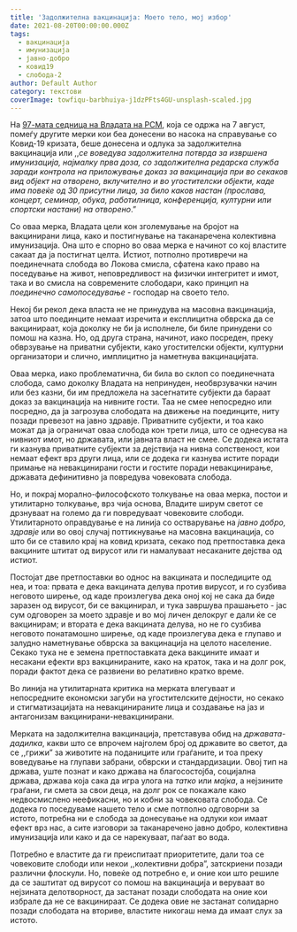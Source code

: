 ```yaml
---
title: 'Задолжителна вакцинација: Моето тело, мој избор'
date: 2021-08-20T00:00:00.000Z
tags:
  - вакцинација
  - имунизација
  - јавно-добро
  - ковид19
  - слобода-2
author: Default Author
category: текстови
coverImage: towfiqu-barbhuiya-j1dzPFts4GU-unsplash-scaled.jpg
---
```


На [97-мата седница на Владата на РСМ](https://vlada.mk/node/26138), која се одржа на 7 август, помеѓу другите мерки кои беа донесени во насока на справување со Ковид-19 кризата, беше донесена и одлука за задолжителна вакцинација или ,,_се воведува задолжителна потврда за извршена имунизација, најмалку прва доза, со задолжителна редарска служба заради контрола на приложување доказ за вакцинација при во секаков вид објект на отворено, вклучително и во угостителски објекти, каде има повеќе од 30 присутни лица, за било каков настан (прослава, концерт, семинар, обука, работилница, конференција, културни или спортски настани) на отворено_.”

Со оваа мерка, Владата цели кон зголемување на бројот на вакцинирани лица, како и постигнување на таканаречена колективна имунизација. Она што е спорно во оваа мерка е начинот со кој властите сакаат да ја постигнат целта. Истиот, потполно противречи на поединечната слобода во Локова смисла, сфатена како право на поседување на живот, неповредливост на физички интегритет и имот, така и во смисла на современите слободари, како принцип на _поединечно самопоседување_ - господар на своето тело.

Некој би рекол дека власта не не принудува на масовна вакцинација, затоа што поединците немаат изречита и експлицитна обврска да се вакцинираат, која доколку не би ја исполнеле, би биле принудени со помош на казна. Но, од друга страна, начинот, иако посреден, преку обврзување на приватни субјекти, како угостителски објекти, културни организатори и слично, имплицитно ја наметнува вакцинацијата.

Оваа мерка, иако проблематична, би била во склоп со поединечната слобода, само доколку Владата на непринуден, необврзувачки начин или без казни, би им предложела на засегнатите субјекти да бараат доказ за вакцинација на нивните гости. Таа не смее непосредно или посредно, да ја загрозува слободата на движење на поединците, ниту позади превезот на јавно здравје. Приватните субјекти, и тоа како можат да ја ограничат оваа слобода кон трети лица, што се однесува на нивниот имот, но државата, или јавната власт не смее. Се додека истата ги казнува приватните субјекти за дејствија на нивна сопственост, кои немаат ефект врз други лица, или се додека ги казнува истите поради примање на невакцинирани гости и гостите поради невакцинирање, државата дефинитивно ја повредува човековата слобода.

Но, и покрај морално-философското толкување на оваа мерка, постои и утилитарно толкување, врз чија основа, Владите ширум светот се дрзнуваат на големо да ги повредуваат човековите слободи. Утилитарното оправдување е на линија со остварување на _јавно добро, здравје_ или во овој случај поттикнување на масовна вакцинација, со што би се ставило крај на ковид кризата, секако под претпоставка дека вакцините штитат од вирусот или ги намалуваат несаканите дејства од истиот. 

Постојат две претпоставки во однос на вакцината и последиците од неа, и тоа: првата е дека вакцината делува против вирусот, и го сузбива неговото ширење, од каде произлегува дека оној кој не сака да биде заразен од вирусот, би се вакцинирал, и тука завршува прашањето - јас сум одговорен за моето здравје и во мој личен делокруг е дали ќе се вакцинирам; и втората е дека вакцината делува, но не го сузбива неговото понатамошно ширење, од каде произлегува дека е глупаво и залудно наметнување обврска за вакцинација на целото население. Секако тука не е земена претпоставката дека вакцините имаат и несакани ефекти врз вакцинираните, како на краток, така и на долг рок, поради фактот дека се развиени во релативно кратко време.

Во линија на утилитарната критика на мерката влегуваат и непосредните економски загуби на угостителските дејности, но секако и стигматизацијата на невакцинираните лица и создавање на јаз и антагонизам вакцинирани-невакцинирани.

Мерката на задолжителна вакцинација, претставува обид на _државата-дадилка_, какви што се впрочем најголем број од државите во светот, да се ,,грижи” за животите на поданиците или граѓаните, и тоа преку воведување на глупави забрани, обврски и стандардизации. Овој тип на држава, уште познат и како држава на благосостојба, социјална држава, држава која сака да игра улога на _татко_ или _мајка_, а нејзините граѓани, ги смета за свои деца, на долг рок се покажале како недвосмислено неефикасни, но и кобни за човековата слобода. Се додека го поседуваме нашето тело и сме потполно одговорни за истото, потребна ни е слобода за донесување на одлуки кои имаат ефект врз нас, а сите изговори за таканаречено јавно добро, колективна имунизација или како и да се нарекуваат, паѓаат во вода.

Потребно е властите да ги преиспитаат приоритетите, дали тоа се човековите слободи или некои ,,колективни добра”, затскриени позади различни флоскули. Но, повеќе од потребно е, и оние кои што решиле да се заштитат од вирусот со помош на вакцинација и веруваат во нејзината делотворност, да застанат позади слободата на оние кои избрале да не се вакцинираат. Се додека овие не застанат солидарно позади слободата на вториве, властите никогаш нема да имаат слух за истото.
